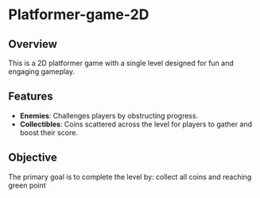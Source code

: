 # Platformer-game-2D

## Overview
This is a 2D platformer game with a single level designed for fun and engaging gameplay.

## Features
- **Enemies**: Challenges players by obstructing progress.
- **Collectibles**: Coins scattered across the level for players to gather and boost their score.

## Objective
The primary goal is to complete the level by: collect all coins and reaching green point

